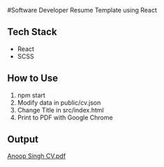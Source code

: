 #Software Developer Resume Template using React

## Tech Stack
- React
- SCSS

## How to Use
1) npm start
2) Modify data in public/cv.json
3) Change Title in src/index.html
3) Print to PDF with Google Chrome


## Output

[Anoop Singh CV.pdf](https://github.com/anoopsingh1996/CV-dev-React/files/7098379/Anoop.Singh.CV.pdf)
